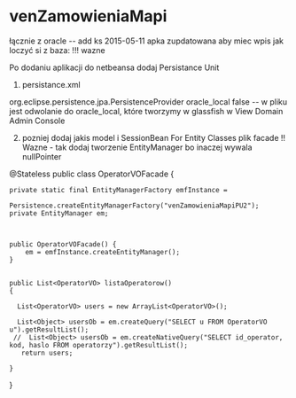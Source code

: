 # venZamowieniaMapi
łącznie z oracle
-- add ks 2015-05-11
apka zupdatowana aby miec wpis jak loczyć si z baza:
!!! wazne 

Po dodaniu aplikacji do netbeansa dodaj Persistance Unit

1. persistance.xml


<?xml version="1.0" encoding="UTF-8"?>
<persistence version="2.1" xmlns="http://xmlns.jcp.org/xml/ns/persistence" xmlns:xsi="http://www.w3.org/2001/XMLSchema-instance" xsi:schemaLocation="http://xmlns.jcp.org/xml/ns/persistence http://xmlns.jcp.org/xml/ns/persistence/persistence_2_1.xsd">
  <persistence-unit name="venZamowieniaMapiPU2" transaction-type="JTA">
    <provider>org.eclipse.persistence.jpa.PersistenceProvider</provider>
    <jta-data-source>oracle_local</jta-data-source>
    <exclude-unlisted-classes>false</exclude-unlisted-classes>
    <properties/>
  </persistence-unit>
</persistence>
-- w pliku jest odwolanie do oracle_local, które tworzymy w glassfish w View Domain Admin Console

2. pozniej dodaj jakis model i  SessionBean For Entity Classes
plik facade 
!! Wazne - tak dodaj tworzenie EntityManager bo inaczej wywala nullPointer


@Stateless
public class OperatorVOFacade {
    
    
    private static final EntityManagerFactory emfInstance =
		        Persistence.createEntityManagerFactory("venZamowieniaMapiPU2");
    private EntityManager em;

   

    public OperatorVOFacade() {
        em = emfInstance.createEntityManager();
    }
    
    
    public List<OperatorVO> listaOperatorow()
    {
        
      List<OperatorVO> users = new ArrayList<OperatorVO>();
      
      List<Object> usersOb = em.createQuery("SELECT u FROM OperatorVO u").getResultList();
     //  List<Object> usersOb = em.createNativeQuery("SELECT id_operator, kod, haslo FROM operatorzy").getResultList(); 
       return users;
       
    }
    
}

